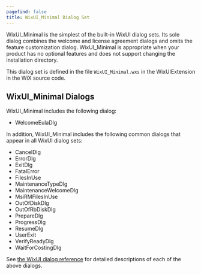 ```yaml
---
pagefind: false
title: WixUI_Minimal Dialog Set
---
```


WixUI\_Minimal is the simplest of the built-in WixUI dialog sets. Its sole dialog combines the welcome and license agreement dialogs and omits the feature customization dialog. WixUI\_Minimal is appropriate when your product has no optional features and does not support changing the installation directory.

This dialog set is defined in the file `WixUI_Minimal.wxs` in the WixUIExtension in the WiX source code.

## WixUI_Minimal Dialogs

WixUI_Minimal includes the following dialog:


* WelcomeEulaDlg


In addition, WixUI_Minimal includes the following common dialogs that appear in all WixUI dialog sets:


* CancelDlg
* ErrorDlg
* ExitDlg
* FatalError
* FilesInUse
* MaintenanceTypeDlg
* MaintenanceWelcomeDlg
* MsiRMFilesInUse
* OutOfDiskDlg
* OutOfRbDiskDlg
* PrepareDlg
* ProgressDlg
* ResumeDlg
* UserExit
* VerifyReadyDlg
* WaitForCostingDlg


See [the WixUI dialog reference](wixui_dialogs/) for detailed descriptions of each of the above dialogs.
